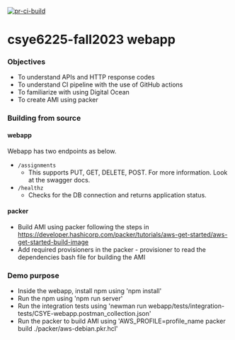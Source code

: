 [![pr-ci-build](https://github.com/neu-ramya/webapp/actions/workflows/pr_ci_build.yml/badge.svg)](https://github.com/neu-ramya/webapp/actions/workflows/pr_ci_build.yml)
# csye6225-fall2023 webapp

### Objectives

- To understand APIs and HTTP response codes
- To understand CI pipeline with the use of GitHub actions
- To familiarize with using Digital Ocean
- To create AMI using packer

### Building from source

#### webapp

Webapp has two endpoints as below.

- `/assignments`
  - This supports PUT, GET, DELETE, POST. For more information. Look at the swagger docs.
- `/healthz`
  - Checks for the DB connection and returns application status.

#### packer

- Build AMI using packer following the steps in https://developer.hashicorp.com/packer/tutorials/aws-get-started/aws-get-started-build-image
- Add required provisioners in the packer - provisioner to read the dependencies bash file for building the AMI

### Demo purpose

- Inside the webapp, install npm using 'npm install'
- Run the npm using 'npm run server'
- Run the integration tests using 'newman run webapp/tests/integration-tests/CSYE-webapp.postman_collection.json'
- Run the packer to build AMI using 'AWS_PROFILE=profile_name packer build ./packer/aws-debian.pkr.hcl'
